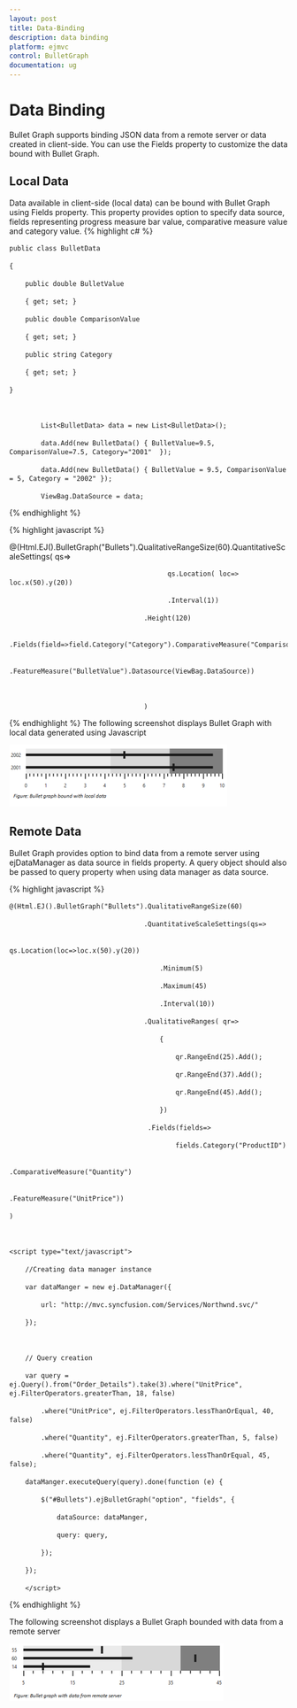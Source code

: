 ```yaml
---
layout: post
title: Data-Binding
description: data binding
platform: ejmvc
control: BulletGraph	
documentation: ug
---
```


# Data Binding

Bullet Graph supports binding JSON data from a remote server or data created in client-side. You can use the Fields property to customize the data bound with Bullet Graph.

## Local Data

Data available in client-side (local data) can be bound with Bullet Graph using Fields property. This property provides option to specify data source, fields representing progress measure bar value, comparative measure value and category value. 
{% highlight c# %}

    public class BulletData

    {

        public double BulletValue

        { get; set; }

        public double ComparisonValue

        { get; set; }

        public string Category

        { get; set; }

    }



            List<BulletData> data = new List<BulletData>();

            data.Add(new BulletData() { BulletValue=9.5, ComparisonValue=7.5, Category="2001"  });

            data.Add(new BulletData() { BulletValue = 9.5, ComparisonValue = 5, Category = "2002" });

            ViewBag.DataSource = data;
			
{% endhighlight %}

{% highlight javascript %}

@(Html.EJ().BulletGraph("Bullets").QualitativeRangeSize(60).QuantitativeScaleSettings( qs=>

                                            qs.Location( loc=> loc.x(50).y(20))

                                            .Interval(1))

                                      .Height(120)

                                      .Fields(field=>field.Category("Category").ComparativeMeasure("ComparisonValue")

                                         .FeatureMeasure("BulletValue").Datasource(ViewBag.DataSource))



                                      )


{% endhighlight %}
The following screenshot displays Bullet Graph with local data generated using Javascript

![](Data-Binding_images/Data-Binding_img1.png)



## Remote Data

Bullet Graph provides option to bind data from a remote server using ejDataManager as data source in fields property. A query object should also be passed to query property when using data manager as data source.

{% highlight javascript %}

    @(Html.EJ().BulletGraph("Bullets").QualitativeRangeSize(60)

                                      .QuantitativeScaleSettings(qs=>

                                          qs.Location(loc=>loc.x(50).y(20))

                                          .Minimum(5)

                                          .Maximum(45)

                                          .Interval(10))

                                      .QualitativeRanges( qr=>

                                          {

                                              qr.RangeEnd(25).Add();

                                              qr.RangeEnd(37).Add();

                                              qr.RangeEnd(45).Add();

                                          })

                                       .Fields(fields=>

                                              fields.Category("ProductID")

                                              .ComparativeMeasure("Quantity")

                                              .FeatureMeasure("UnitPrice"))

    )



    <script type="text/javascript">

        //Creating data manager instance

        var dataManger = new ej.DataManager({

            url: "http://mvc.syncfusion.com/Services/Northwnd.svc/"

        });



        // Query creation

        var query = ej.Query().from("Order_Details").take(3).where("UnitPrice", ej.FilterOperators.greaterThan, 18, false)

            .where("UnitPrice", ej.FilterOperators.lessThanOrEqual, 40, false)

            .where("Quantity", ej.FilterOperators.greaterThan, 5, false)

            .where("Quantity", ej.FilterOperators.lessThanOrEqual, 45, false);

        dataManger.executeQuery(query).done(function (e) {

            $("#Bullets").ejBulletGraph("option", "fields", {

                dataSource: dataManger,

                query: query,

            });

        });

        </script>

{% endhighlight %}

The following screenshot displays a Bullet Graph bounded with data from a remote server

![](Data-Binding_images/Data-Binding_img2.png)




